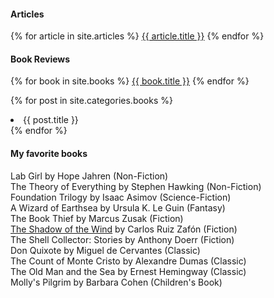 #### Articles
{% for article in site.articles %}
<a href="{{ article.url }}">{{ article.title }}</a>
{% endfor %}

#### Book Reviews
{% for book in site.books %}
<a href="{{ book.url }}">{{ book.title }}</a>
{% endfor %}

{% for post in site.categories.books %}
    <li>{{ post.title }}</li>
{% endfor %}

#### My favorite books
Lab Girl by Hope Jahren (Non-Fiction)  
The Theory of Everything by Stephen Hawking (Non-Fiction)  
Foundation Trilogy by Isaac Asimov (Science-Fiction)  
A Wizard of Earthsea by Ursula K. Le Guin  (Fantasy)  
The Book Thief by Marcus Zusak (Fiction)  
[The Shadow of the Wind](_books/the-shadow-of-the-wind.md) by Carlos Ruiz Zafón (Fiction)  
The Shell Collector: Stories by Anthony Doerr  (Fiction)  
Don Quixote by Miguel de Cervantes (Classic)  
The Count of Monte Cristo by Alexandre Dumas (Classic)  
The Old Man and the Sea by Ernest Hemingway (Classic)  
Molly's Pilgrim by Barbara Cohen (Children's Book)  

  
